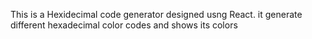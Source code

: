 This is a Hexidecimal code generator designed usng React. 
it generate different hexadecimal color codes and shows its colors
